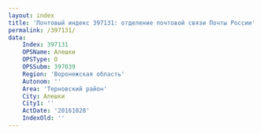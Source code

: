 ```yaml
---
layout: index
title: 'Почтовый индекс 397131: отделение почтовой связи Почты России'
permalink: /397131/
data:
    Index: 397131
    OPSName: Алешки
    OPSType: О
    OPSSubm: 397039
    Region: 'Воронежская область'
    Autonom: ''
    Area: 'Терновский район'
    City: Алешки
    City1: ''
    ActDate: '20161028'
    IndexOld: ''
---
```

